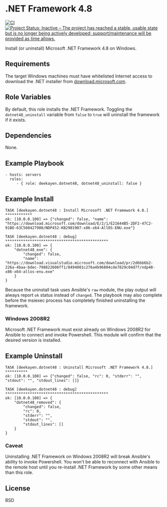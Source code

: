 .NET Framework 4.8
====================
[![CI](https://github.com/deekayen/ansible-role-dotnet48/actions/workflows/ci.yml/badge.svg)](https://github.com/deekayen/ansible-role-dotnet48/actions/workflows/ci.yml) [![Project Status: Inactive – The project has reached a stable, usable state but is no longer being actively developed; support/maintenance will be provided as time allows.](https://www.repostatus.org/badges/latest/inactive.svg)](https://www.repostatus.org/#inactive)

Install (or uninstall) Microsoft .NET Framework 4.8 on Windows.

Requirements
------------

The target Windows machines must have whitelisted Internet access to download the .NET installer from [download.microsoft.com]().

Role Variables
--------------

By default, this role installs the .NET Framework. Toggling the `dotnet48_uninstall` variable from `false` to `true` will uninstall the framework if it exists.

Dependencies
------------

None.

Example Playbook
----------------

    - hosts: servers
      roles:
         - { role: deekayen.dotnet48, dotnet48_uninstall: false }

Example Install
---------------

    TASK [deekayen.dotnet48 : Install Microsoft .NET Framework 4.8.] ************
    ok: [10.0.0.100] => {"changed": false, "name": "https://download.microsoft.com/download/E/2/1/E21644B5-2DF2-47C2-91BD-63C560427900/NDP452-KB2901907-x86-x64-AllOS-ENU.exe"}

    TASK [deekayen.dotnet48 : debug] **********************************************
    ok: [10.0.0.100] => {
        "dotnet48_exe": {
            "changed": false,
            "name": "https://download.visualstudio.microsoft.com/download/pr/2d6bb6b2-226a-4baa-bdec-798822606ff1/8494001c276a4b96804cde7829c04d7f/ndp48-x86-x64-allos-enu.exe"
        }
    }

Because the uninstall task uses Ansible's `raw` module, the play output will always report `ok` status instead of `changed`. The playbook may also complete before the msiexec process has completely finished uninstalling the framework.

### Windows 2008R2

Microsoft .NET Framework must exist already on Windows 2008R2 for Ansible to connect and invoke Powershell. This module will confirm that the desired version is installed.

Example Uninstall
-----------------

    TASK [deekayen.dotnet48 : Uninstall Microsoft .NET Framework 4.8.] **********
    ok: [10.0.0.100] => {"changed": false, "rc": 0, "stderr": "", "stdout": "", "stdout_lines": []}

    TASK [deekayen.dotnet48 : debug] **********************************************
    ok: [10.0.0.100] => {
        "dotnet48_removed": {
            "changed": false,
            "rc": 0,
            "stderr": "",
            "stdout": "",
            "stdout_lines": []
        }
    }

### Caveat

Uninstalling .NET Framework on Windows 2008R2 will break Ansible's ability to invoke Powershell. You won't be able to reconnect with Ansible to the remote host until you re-install .NET Framework by some other means than this role.


License
-------

BSD

